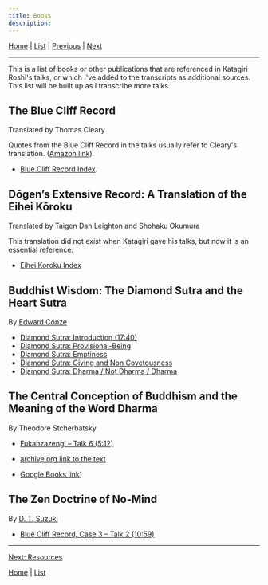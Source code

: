 ```yaml
---
title: Books
description: 
---
```


[Home](index) \| [List](list#appendices) \| 
[Previous](BCR) \| 
[Next](resources)

---

This is a list of books or other publications that are referenced in Katagiri Roshi's talks, or which I've added to the transcripts as additional sources. This list will be built up as I transcribe more talks.

<a name="BCR"></a>
## The Blue Cliff Record
Translated by Thomas Cleary

Quotes from the Blue Cliff Record in the talks usually refer to Cleary's translation. ([Amazon link](https://www.amazon.com/dp/159030232X/ref=cm_sw_em_r_mt_dp_aLlMFb72FPDHC)).

- [Blue Cliff Record Index](BCR).

<a name="eihei-koroku"></a>
## Dōgen’s Extensive Record: A Translation of the Eihei Kōroku
Translated by Taigen Dan Leighton and Shohaku Okumura

This translation did not exist when Katagiri gave his talks, but now it is an essential reference.

- [Eihei Koroku Index](dogen#eihei-koroku)

<a name="buddhist-wisdom"></a>
## Buddhist Wisdom: The Diamond Sutra and the Heart Sutra
By [Edward Conze](glossary#edward-conze)

- [Diamond Sutra: Introduction (17:40)](1979-05-09-Diamond-Sutra-Introduction#1740)
- [Diamond Sutra: Provisional-Being](1979-07-25-Diamond-Sutra-Provisional-Being)
- [Diamond Sutra: Emptiness](1979-08-01-Diamond-Sutra-Emptiness)
- [Diamond Sutra: Giving and Non Covetousness](1979-08-08-Diamond-Sutra-Giving-and-Non-Covetousness.md)
- [Diamond Sutra: Dharma / Not Dharma / Dharma](1979-08-15-Diamond-Sutra-Dharma-Not-Dharma-Dharma)

<a name="central-conception"></a>
## The Central Conception of Buddhism and the Meaning of the Word Dharma
By Theodore Stcherbatsky

- [Fukanzazengi – Talk 6 (5:12)](1979-06-14-Fukanzazengi-Talk-6#512)

- [archive.org link to the text](https://archive.org/stream/in.ernet.dli.2015.189881/2015.189881.The-Central-Conception-Of-Buddhism_djvu.txt)
- [Google Books link](https://books.google.com/books?id=C4HSakZwijIC&pg=PA18&lpg=PA18&dq=%22This+is+samskara+in+the+Buddhist+system%22&source=bl&ots=5i_tVITDm8&sig=ACfU3U2sXeTWnfGnSqQzvOecj4Vb2F04rQ&hl=en&sa=X&ved=2ahUKEwihipGzq9DrAhUYK80KHQTICW8Q6AEwAXoECAIQAQ#v=onepage&q=%22This%20is%20samskara%20in%20the%20Buddhist%20system%22&f=false))

## The Zen Doctrine of No-Mind
By [D. T. Suzuki](glossary#d-t-suzuki)

- [Blue Cliff Record, Case 3 – Talk 2 (10:59)](1980-04-20-Blue-Cliff-Record-Case-3-Talk-2#1059)

---
[Next: Resources](resources)

[Home](index) \| [List](list#resources)
